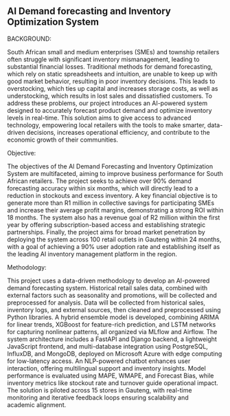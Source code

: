 <h2>AI Demand forecasting and Inventory Optimization System</h2>


BACKGROUND:

South African small and medium enterprises (SMEs) and township retailers often struggle with significant inventory mismanagement, leading to substantial financial losses. Traditional methods for demand forecasting, which rely on static spreadsheets and intuition, are unable to keep up with good market behavior, resulting in poor inventory decisions. This leads to overstocking, which ties up capital and increases storage costs, as well as understocking, which results in lost sales and dissatisfied customers. To address these problems, our project introduces an AI-powered system designed to accurately forecast product demand and optimize inventory levels in real-time. This solution aims to give access to advanced technology, empowering local retailers with the tools to make smarter, data-driven decisions, increases operational efficiency, and contribute to the economic growth of their communities.

Objective:

The objectives of the AI Demand Forecasting and Inventory Optimization System are multifaceted, aiming to improve business performance for South African retailers. The project seeks to achieve over 90% demand forecasting accuracy within six months, which will directly lead to a reduction in stockouts and excess inventory. A key financial objective is to generate more than R1 million in collective savings for participating SMEs and increase their average profit margins, demonstrating a strong ROI within 18 months. The system also has a revenue goal of R2 million within the first year by offering subscription-based access and establishing strategic partnerships. Finally, the project aims for broad market penetration by deploying the system across 100 retail outlets in Gauteng within 24 months, with a goal of achieving a 90% user adoption rate and establishing itself as the leading AI inventory management platform in the region.


Methodology:

This project uses a data-driven methodology to develop an AI-powered demand forecasting system. Historical retail sales data, combined with external factors such as seasonality and promotions, will be collected and preprocessed for analysis. Data will be collected from historical sales, inventory logs, and external sources, then cleaned and preprocessed using Python libraries. A hybrid ensemble model is developed, combining ARIMA for linear trends, XGBoost for feature-rich prediction, and LSTM networks for capturing nonlinear patterns, all organized via MLflow and Airflow. The system architecture includes a FastAPI and Django backend, a lightweight JavaScript frontend, and multi-database integration using PostgreSQL, InfluxDB, and MongoDB, deployed on Microsoft Azure with edge computing for low-latency access. An NLP-powered chatbot enhances user interaction, offering multilingual support and inventory insights. Model performance is evaluated using MAPE, WMAPE, and Forecast Bias, while inventory metrics like stockout rate and turnover guide operational impact. The solution is piloted across 15 stores in Gauteng, with real-time monitoring and iterative feedback loops ensuring scalability and academic alignment.
